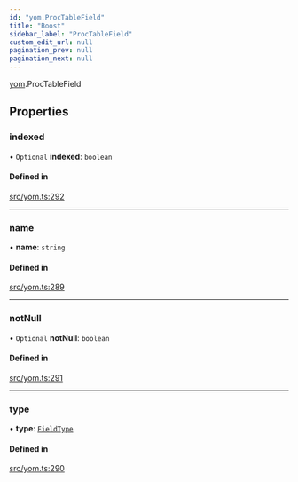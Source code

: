 ```yaml
---
id: "yom.ProcTableField"
title: "Boost"
sidebar_label: "ProcTableField"
custom_edit_url: null
pagination_prev: null
pagination_next: null
---
```


[yom](../namespaces/yom.md).ProcTableField

## Properties

### indexed

• `Optional` **indexed**: `boolean`

#### Defined in

[src/yom.ts:292](https://github.com/yolmio/boost/blob/5cada48/src/yom.ts#L292)

___

### name

• **name**: `string`

#### Defined in

[src/yom.ts:289](https://github.com/yolmio/boost/blob/5cada48/src/yom.ts#L289)

___

### notNull

• `Optional` **notNull**: `boolean`

#### Defined in

[src/yom.ts:291](https://github.com/yolmio/boost/blob/5cada48/src/yom.ts#L291)

___

### type

• **type**: [`FieldType`](../namespaces/yom.md#fieldtype)

#### Defined in

[src/yom.ts:290](https://github.com/yolmio/boost/blob/5cada48/src/yom.ts#L290)
